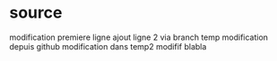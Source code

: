 # source
modification premiere ligne
ajout ligne 2 via branch temp
modification depuis github
modification dans temp2
modifif blabla



